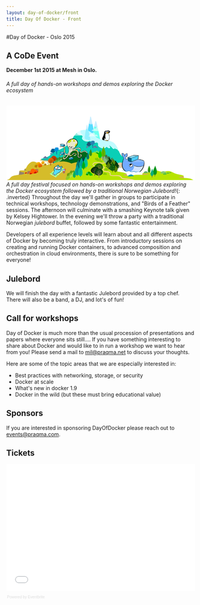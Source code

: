 ```yaml
---
layout: day-of-docker/front
title: Day Of Docker - Front
---
```


#Day of Docker - Oslo 2015

## A CoDe Event

__December 1st 2015 at Mesh in Oslo.__

###### A full day of hands-on workshops and demos exploring the Docker ecosystem

![Day of Docker](/day-of-docker-osl15/images/island_1.png) _A full day festival focused on hands-on workshops and demos exploring the Docker ecosystem followed by a traditional Norwegian Julebord!_{: .inverted} Throughout the day we'll gather in groups to participate in technical workshops, technology demonstrations, and "Birds of a Feather" sessions. The afternoon will culminate with a smashing Keynote talk given by Kelsey Hightower. In the evening we'll throw a party with a traditional Norwegian _julebord_ buffet, followed by some fantastic entertainment.

Developers of all experience levels will learn about and all different aspects of Docker by becoming truly interactive. From introductory sessions on creating and running Docker containers, to advanced composition and orchestration in cloud environments, there is sure to be something for everyone!

## Julebord
We will finish the day with a fantastic Julebord provided by a top chef. There will also be a band, a DJ, and lot's of fun!

## Call for workshops
Day of Docker is much more than the usual procession of presentations and papers where everyone sits still.... If you have something interesting to share about Docker and would like to in run a workshop we want to hear from you!  Please send a mail to [mil@praqma.net](mailto:mil@praqma.net) to discuss your thoughts.

Here are some of the topic areas that we are especially interested in:

 * Best practices with networking, storage, or security
 * Docker at scale
 * What's new in docker 1.9
 * Docker in the wild (but these must bring educational value)

## Sponsors
If you are interested in sponsoring DayOfDocker please reach out to [events@praqma.com](events@praqma.com).

## Tickets
<div style="width:100%; text-align:left;" ><iframe  src="//eventbrite.com/tickets-external?eid=18551159016&ref=etckt" frameborder="0" height="339" width="100%" vspace="0" hspace="0" marginheight="5" marginwidth="5" scrolling="auto" allowtransparency="true"></iframe><div style="font-family:Helvetica, Arial; font-size:10px; padding:5px 0 5px; margin:2px; width:100%; text-align:left;" ><a class="powered-by-eb" style="color: #dddddd; text-decoration: none;" target="_blank" href="http://www.eventbrite.com/r/etckt">Powered by Eventbrite</a></div></div>
